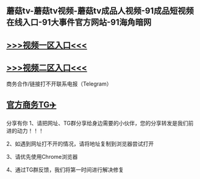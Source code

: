 蘑菇tv-蘑菇tv视频-蘑菇tv成品人视频-91成品短视频在线入口-91大事件官方网站-91海角暗网
---
[>>>视频一区入口<<<](https://17cg1.github.io/)
----
[>>>视频二区入口<<<](https://17cg1.github.io/)
----
商务合作/链接打不开联系电报（Telegram）

[官方商务TG✈️](https://t.me/Wenge58/)
---
分享有你
1、请把网址、TG群分享给身边需要的小伙伴，您的分享转发是我们前进的动力！！！

2、如遇到网址打不开的情况，请将地址复制到浏览器尝试打开

3、请优先使用Chrome浏览器

4、通过TG群反馈，我们将第一时间进行解决修复

